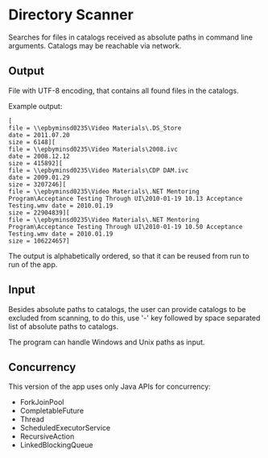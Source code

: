 # Directory Scanner

Searches for files in catalogs received as absolute paths in command line arguments. 
Catalogs may be reachable via network.

## Output
File with UTF-8 encoding, that contains all found files in the catalogs.

Example output:
```text
[
file = \\epbyminsd0235\Video Materials\.DS_Store
date = 2011.07.20
size = 6148][
file = \\epbyminsd0235\Video Materials\2008.ivc
date = 2008.12.12
size = 415892][
file = \\epbyminsd0235\Video Materials\CDP DAM.ivc
date = 2009.01.29
size = 3207246][
file = \\epbyminsd0235\Video Materials\.NET Mentoring Program\Acceptance Testing Through UI\2010-01-19 10.13 Acceptance Testing.wmv date = 2010.01.19
size = 22904839][
file = \\epbyminsd0235\Video Materials\.NET Mentoring Program\Acceptance Testing Through UI\2010-01-19 10.50 Acceptance Testing.wmv date = 2010.01.19
size = 106224657]
```

The output is alphabetically ordered, so that it can be reused from run to run of the app.

## Input
Besides absolute paths to catalogs, the user can provide catalogs to be excluded from scanning,
to do this, use '-' key followed by space separated list of absolute paths to catalogs.

The program can handle Windows and Unix paths as input.

## Concurrency
This version of the app uses only Java APIs for concurrency:
- ForkJoinPool
- CompletableFuture
- Thread
- ScheduledExecutorService
- RecursiveAction
- LinkedBlockingQueue



